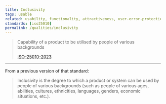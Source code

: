 ```yaml
---
title: Inclusivity
tags: usable
related: usability, functionality, attractiveness, user-error-protection,  ease-of-use
standards: [iso25010]
permalink: /qualities/inclusivity
---
```


>Capability of a product to be utilised by people of various backgrounds
>
>[ISO-25010-2023](/references/#iso-25010-2023)

---

From a previous version of that standard:

>Inclusivity is the degree to which a product or system can be used by people of various backgrounds (such as people of various ages, abilities, cultures, ethnicities, languages, genders, economic situations, etc.).

